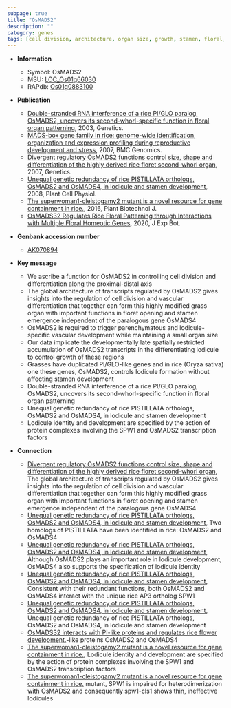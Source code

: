 ```yaml
---
subpage: true
title: "OsMADS2"
description: ""
category: genes
tags: [cell division, architecture, organ size, growth, stamen, floral, development, transcription factor]
---
```


* **Information**  
    + Symbol: OsMADS2  
    + MSU: [LOC_Os01g66030](http://rice.plantbiology.msu.edu/cgi-bin/ORF_infopage.cgi?orf=LOC_Os01g66030)  
    + RAPdb: [Os01g0883100](http://rapdb.dna.affrc.go.jp/viewer/gbrowse_details/irgsp1?name=Os01g0883100)  

* **Publication**  
    + [Double-stranded RNA interference of a rice PI/GLO paralog, OsMADS2, uncovers its second-whorl-specific function in floral organ patterning](http://www.ncbi.nlm.nih.gov/pubmed?term=Double-stranded+RNA+interference+of+a+rice+PI/GLO+paralog,+OsMADS2,+uncovers+its+second-whorl-specific+function+in+floral+organ+patterning%5BTitle%5D), 2003, Genetics.
    + [MADS-box gene family in rice: genome-wide identification, organization and expression profiling during reproductive development and stress](http://www.ncbi.nlm.nih.gov/pubmed?term=MADS-box+gene+family+in+rice:+genome-wide+identification,+organization+and+expression+profiling+during+reproductive+development+and+stress%5BTitle%5D), 2007, BMC Genomics.
    + [Divergent regulatory OsMADS2 functions control size, shape and differentiation of the highly derived rice floret second-whorl organ](http://www.ncbi.nlm.nih.gov/pubmed?term=Divergent+regulatory+OsMADS2+functions+control+size,+shape+and+differentiation+of+the+highly+derived+rice+floret+second-whorl+organ%5BTitle%5D), 2007, Genetics.
    + [Unequal genetic redundancy of rice PISTILLATA orthologs, OsMADS2 and OsMADS4, in lodicule and stamen development](http://www.ncbi.nlm.nih.gov/pubmed?term=Unequal+genetic+redundancy+of+rice+PISTILLATA+orthologs,+OsMADS2+and+OsMADS4,+in+lodicule+and+stamen+development%5BTitle%5D), 2008, Plant Cell Physiol.
    + [The superwoman1-cleistogamy2 mutant is a novel resource for gene containment in rice.](http://www.ncbi.nlm.nih.gov/pubmed?term=The+superwoman1-cleistogamy2+mutant+is+a+novel+resource+for+gene+containment+in+rice.%5BTitle%5D), 2016, Plant Biotechnol J.
    + [OsMADS32 Regulates Rice Floral Patterning through Interactions with Multiple Floral Homeotic Genes](http://www.ncbi.nlm.nih.gov/pubmed?term=OsMADS32+Regulates+Rice+Floral+Patterning+through+Interactions+with+Multiple+Floral+Homeotic+Genes%5BTitle%5D), 2020, J Exp Bot.

* **Genbank accession number**  
    + [AK070894](http://www.ncbi.nlm.nih.gov/nuccore/AK070894)

* **Key message**  
    + We ascribe a function for OsMADS2 in controlling cell division and differentiation along the proximal-distal axis
    + The global architecture of transcripts regulated by OsMADS2 gives insights into the regulation of cell division and vascular differentiation that together can form this highly modified grass organ with important functions in floret opening and stamen emergence independent of the paralogous gene OsMADS4
    + OsMADS2 is required to trigger parenchymatous and lodicule-specific vascular development while maintaining a small organ size
    + Our data implicate the developmentally late spatially restricted accumulation of OsMADS2 transcripts in the differentiating lodicule to control growth of these regions
    + Grasses have duplicated PI/GLO-like genes and in rice (Oryza sativa) one these genes, OsMADS2, controls lodicule formation without affecting stamen development
    + Double-stranded RNA interference of a rice PI/GLO paralog, OsMADS2, uncovers its second-whorl-specific function in floral organ patterning
    + Unequal genetic redundancy of rice PISTILLATA orthologs, OsMADS2 and OsMADS4, in lodicule and stamen development
    + Lodicule identity and development are specified by the action of protein complexes involving the SPW1 and OsMADS2 transcription factors

* **Connection**  
    + [Divergent regulatory OsMADS2 functions control size, shape and differentiation of the highly derived rice floret second-whorl organ](http://www.ncbi.nlm.nih.gov/pubmed?term=Divergent+regulatory+OsMADS2+functions+control+size,+shape+and+differentiation+of+the+highly+derived+rice+floret+second-whorl+organ%5BTitle%5D), The global architecture of transcripts regulated by OsMADS2 gives insights into the regulation of cell division and vascular differentiation that together can form this highly modified grass organ with important functions in floret opening and stamen emergence independent of the paralogous gene OsMADS4
    + [Unequal genetic redundancy of rice PISTILLATA orthologs, OsMADS2 and OsMADS4, in lodicule and stamen development](http://www.ncbi.nlm.nih.gov/pubmed?term=Unequal+genetic+redundancy+of+rice+PISTILLATA+orthologs,+OsMADS2+and+OsMADS4,+in+lodicule+and+stamen+development%5BTitle%5D), Two homologs of PISTILLATA have been identified in rice: OsMADS2 and OsMADS4
    + [Unequal genetic redundancy of rice PISTILLATA orthologs, OsMADS2 and OsMADS4, in lodicule and stamen development](http://www.ncbi.nlm.nih.gov/pubmed?term=Unequal+genetic+redundancy+of+rice+PISTILLATA+orthologs,+OsMADS2+and+OsMADS4,+in+lodicule+and+stamen+development%5BTitle%5D), Although OsMADS2 plays an important role in lodicule development, OsMADS4 also supports the specification of lodicule identity
    + [Unequal genetic redundancy of rice PISTILLATA orthologs, OsMADS2 and OsMADS4, in lodicule and stamen development](http://www.ncbi.nlm.nih.gov/pubmed?term=Unequal+genetic+redundancy+of+rice+PISTILLATA+orthologs,+OsMADS2+and+OsMADS4,+in+lodicule+and+stamen+development%5BTitle%5D), Consistent with their redundant functions, both OsMADS2 and OsMADS4 interact with the unique rice AP3 ortholog SPW1
    + [Unequal genetic redundancy of rice PISTILLATA orthologs, OsMADS2 and OsMADS4, in lodicule and stamen development](http://www.ncbi.nlm.nih.gov/pubmed?term=Unequal+genetic+redundancy+of+rice+PISTILLATA+orthologs,+OsMADS2+and+OsMADS4,+in+lodicule+and+stamen+development%5BTitle%5D), Unequal genetic redundancy of rice PISTILLATA orthologs, OsMADS2 and OsMADS4, in lodicule and stamen development
    + [OsMADS32 interacts with PI-like proteins and regulates rice flower development.](PI)-like proteins OsMADS2 and OsMADS4
    + [The superwoman1-cleistogamy2 mutant is a novel resource for gene containment in rice.](http://www.ncbi.nlm.nih.gov/pubmed?term=The+superwoman1-cleistogamy2+mutant+is+a+novel+resource+for+gene+containment+in+rice.%5BTitle%5D), Lodicule identity and development are specified by the action of protein complexes involving the SPW1 and OsMADS2 transcription factors
    + [The superwoman1-cleistogamy2 mutant is a novel resource for gene containment in rice.](spw1-cls1) mutant, SPW1 is impaired for heterodimerization with OsMADS2 and consequently spw1-cls1 shows thin, ineffective lodicules



